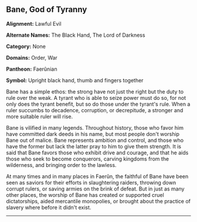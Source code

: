 ﻿## Bane, God of Tyranny

**Alignment:** Lawful Evil

**Alternate Names:** The Black Hand, The Lord of Darkness

**Category:** None

**Domains:** Order, War

**Pantheon:** Faerûnian

**Symbol:** Upright black hand, thumb and fingers together

Bane has a simple ethos: the strong have not just the right but the duty to rule over the weak. A tyrant who is able to seize power must do so, for not only does the tyrant benefit, but so do those under the tyrant's rule. When a ruler succumbs to decadence, corruption, or decrepitude, a stronger and more suitable ruler will rise.

Bane is vilified in many legends. Throughout history, those who favor him have committed dark deeds in his name, but most people don't worship Bane out of malice. Bane represents ambition and control, and those who have the former but lack the latter pray to him to give them strength. It is said that Bane favors those who exhibit drive and courage, and that he aids those who seek to become conquerors, carving kingdoms from the wilderness, and bringing order to the lawless.

At many times and in many places in Faerûn, the faithful of Bane have been seen as saviors for their efforts in slaughtering raiders, throwing down corrupt rulers, or saving armies on the brink of defeat. But in just as many other places, the worship of Bane has created or supported cruel dictatorships, aided mercantile monopolies, or brought about the practice of slavery where before it didn't exist.

---

